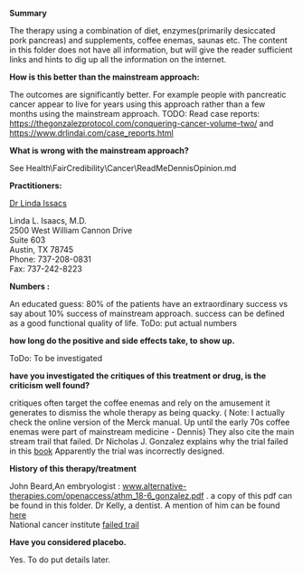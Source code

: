 <strong>Summary  </strong>  


The therapy using a combination of diet, enzymes(primarily desiccated pork pancreas) and supplements, coffee enemas, saunas etc. The content in this folder does not have all information, but will give the reader sufficient links and hints to dig up all the information on the internet.


<strong>How is this better than the  mainstream  approach:</strong> 

The outcomes are significantly better. For example people with pancreatic cancer appear to live for years using this approach rather than a few months using the mainstream approach. TODO: Read case reports: https://thegonzalezprotocol.com/conquering-cancer-volume-two/ and https://www.drlindai.com/case_reports.html  

<strong>What is wrong with the mainstream approach?</strong>

See Health\FairCredibility\Cancer\ReadMeDennisOpinion.md

<strong>Practitioners:</strong>  

[Dr Linda Issacs](https://www.drlindai.com/)

Linda L. Isaacs, M.D.  
2500 West William Cannon Drive  
Suite 603  
Austin, TX 78745  
Phone: 737-208-0831  
Fax: 737-242-8223  

<strong>Numbers :</strong>  


An educated guess:
80% of the patients have an extraordinary success vs say about 10% success of mainstream approach. success can be defined as a good functional quality of life.
ToDo: put actual numbers

<strong>how long do the positive and side effects take, to show up.</strong>  


ToDo:  To be investigated

<strong> have you investigated the critiques of this treatment or drug, is the criticism well found? </strong>  


critiques often target the coffee enemas and rely on the amusement it generates to dismiss the whole therapy as being quacky. ( Note: I actually check the online version of the Merck manual. Up until the early 70s coffee enemas were part of mainstream medicine - Dennis) They also cite the main stream trail that failed. Dr Nicholas J. Gonzalez  explains why the trial failed in this [book](https://www.amazon.ca/What-Went-Wrong-Clinical-Treatment/dp/0982196539?SubscriptionId=AKIAILSHYYTFIVPWUY6Q&tag=duc12-20&linkCode=xm2&camp=2025&creative=165953&creativeASIN=0982196539) Apparently the trial was incorrectly designed.

<strong>History of this therapy/treatment</strong> 


John Beard,An  embryologist : www.alternative-therapies.com/openaccess/athm_18-6_gonzalez.pdf . a copy of this pdf can be found in this folder.
Dr Kelly, a dentist. A mention of him can be found [here](https://youtu.be/bWTHbGu8JSY?list=PL2F898C5972E83D49&t=111)  
National cancer institute [failed trail](https://youtu.be/kZ-diONXCZc?list=PL2F898C5972E83D49&t=185)  

<strong>Have you considered placebo.</strong>  


Yes. To do put details later.